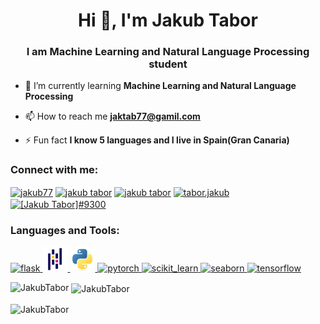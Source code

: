 
<h1 align="center">Hi 👋, I'm Jakub Tabor</h1>
<h3 align="center">I am Machine Learning and Natural Language Processing student</h3>



- 🌱 I’m currently learning **Machine Learning and Natural Language Processing**

- 📫 How to reach me **jaktab77@gamil.com**

- ⚡ Fun fact **I know 5 languages and I live in Spain(Gran Canaria)**

<h3 align="left">Connect with me:</h3>
<p align="left">
<a href="https://stackoverflow.com/users/jakub77" target="blank"><img align="center" src="https://raw.githubusercontent.com/rahuldkjain/github-profile-readme-generator/master/src/images/icons/Social/stack-overflow.svg" alt="jakub77" height="30" width="40" /></a>
<a href="https://kaggle.com/jakub tabor" target="blank"><img align="center" src="https://raw.githubusercontent.com/rahuldkjain/github-profile-readme-generator/master/src/images/icons/Social/kaggle.svg" alt="jakub tabor" height="30" width="40" /></a>
<a href="https://fb.com/jakub tabor" target="blank"><img align="center" src="https://raw.githubusercontent.com/rahuldkjain/github-profile-readme-generator/master/src/images/icons/Social/facebook.svg" alt="jakub tabor" height="30" width="40" /></a>
<a href="https://instagram.com/tabor.jakub" target="blank"><img align="center" src="https://raw.githubusercontent.com/rahuldkjain/github-profile-readme-generator/master/src/images/icons/Social/instagram.svg" alt="tabor.jakub" height="30" width="40" /></a>
<a href="https://discord.gg/[Jakub Tabor]#9300" target="blank"><img align="center" src="https://raw.githubusercontent.com/rahuldkjain/github-profile-readme-generator/master/src/images/icons/Social/discord.svg" alt="[Jakub Tabor]#9300" height="30" width="40" /></a>
</p>

<h3 align="left">Languages and Tools:</h3>
<p align="left"> <a href="https://flask.palletsprojects.com/" target="_blank" rel="noreferrer"> <img src="https://www.vectorlogo.zone/logos/pocoo_flask/pocoo_flask-icon.svg" alt="flask" width="40" height="40"/> </a> <a href="https://pandas.pydata.org/" target="_blank" rel="noreferrer"> <img src="https://raw.githubusercontent.com/devicons/devicon/2ae2a900d2f041da66e950e4d48052658d850630/icons/pandas/pandas-original.svg" alt="pandas" width="40" height="40"/> </a> <a href="https://www.python.org" target="_blank" rel="noreferrer"> <img src="https://raw.githubusercontent.com/devicons/devicon/master/icons/python/python-original.svg" alt="python" width="40" height="40"/> </a> <a href="https://pytorch.org/" target="_blank" rel="noreferrer"> <img src="https://www.vectorlogo.zone/logos/pytorch/pytorch-icon.svg" alt="pytorch" width="40" height="40"/> </a> <a href="https://scikit-learn.org/" target="_blank" rel="noreferrer"> <img src="https://upload.wikimedia.org/wikipedia/commons/0/05/Scikit_learn_logo_small.svg" alt="scikit_learn" width="40" height="40"/> </a> <a href="https://seaborn.pydata.org/" target="_blank" rel="noreferrer"> <img src="https://seaborn.pydata.org/_images/logo-mark-lightbg.svg" alt="seaborn" width="40" height="40"/> </a> <a href="https://www.tensorflow.org" target="_blank" rel="noreferrer"> <img src="https://www.vectorlogo.zone/logos/tensorflow/tensorflow-icon.svg" alt="tensorflow" width="40" height="40"/> </a> </p>

<p><img align="left" src="https://github-readme-stats.vercel.app/api/top-langs?username=JakubTabor&show_icons=true&locale=en&layout=compact" alt="JakubTabor" /></p>

<p>&nbsp;<img align="center" src="https://github-readme-stats.vercel.app/api?username=JakubTabor&show_icons=true&locale=en" alt="JakubTabor" /></p>

<p><img align="center" src="https://github-readme-streak-stats.herokuapp.com/?user=JakubTabor&" alt="JakubTabor" /></p>
